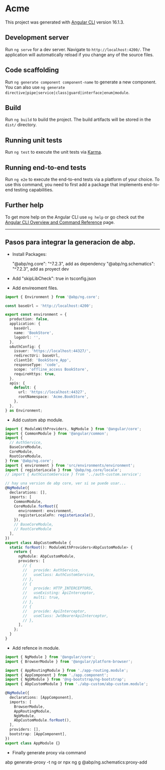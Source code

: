 # Acme

This project was generated with [Angular CLI](https://github.com/angular/angular-cli) version 16.1.3.

## Development server

Run `ng serve` for a dev server. Navigate to `http://localhost:4200/`. The application will automatically reload if you change any of the source files.

## Code scaffolding

Run `ng generate component component-name` to generate a new component. You can also use `ng generate directive|pipe|service|class|guard|interface|enum|module`.

## Build

Run `ng build` to build the project. The build artifacts will be stored in the `dist/` directory.

## Running unit tests

Run `ng test` to execute the unit tests via [Karma](https://karma-runner.github.io).

## Running end-to-end tests

Run `ng e2e` to execute the end-to-end tests via a platform of your choice. To use this command, you need to first add a package that implements end-to-end testing capabilities.

## Further help

To get more help on the Angular CLI use `ng help` or go check out the [Angular CLI Overview and Command Reference](https://angular.io/cli) page.


---

## Pasos para integrar la generacion de abp.

- Install Packages:

    "@abp/ng.core": "^7.2.3", add as dependency
    "@abp/ng.schematics": "^7.2.3", add as proyect dev
- Add  "skipLibCheck": true  in tsconfig.json
- Add envireoment files.
```ts
import { Environment } from '@abp/ng.core';

const baseUrl = 'http://localhost:4200';

export const environment = {
  production: false,
  application: {
    baseUrl,
    name: 'BookStore',
    logoUrl: '',
  },
  oAuthConfig: {
    issuer: 'https://localhost:44327/',
    redirectUri: baseUrl,
    clientId: 'BookStore_App',
    responseType: 'code',
    scope: 'offline_access BookStore',
    requireHttps: true,
  },
  apis: {
    default: {
      url: 'https://localhost:44327',
      rootNamespace: 'Acme.BookStore',
    },
  },
} as Environment;

```

- Add custom abp module.
```ts
import { ModuleWithProviders, NgModule } from '@angular/core';
import { CommonModule } from '@angular/common';
import {
  // AuthService,
  BaseCoreModule,
  CoreModule,
  RootCoreModule,
} from '@abp/ng.core';
import { environment } from 'src/environments/environment';
import { registerLocale } from '@abp/ng.core/locale';
// import { AuthCustomService } from '../auth-custom.service';

// hay una version de abp core, ver si se puede usar...
@NgModule({
  declarations: [],
  imports: [
    CommonModule,
    CoreModule.forRoot({
      environment: environment,
      registerLocaleFn: registerLocale(),
    }),
    // BaseCoreModule,
    // RootCoreModule
  ],
})
export class AbpCustomModule {
  static forRoot(): ModuleWithProviders<AbpCustomModule> {
    return {
      ngModule: AbpCustomModule,
      providers: [
        // {
        //   provide: AuthService,
        //   useClass: AuthCustomService,
        // },
        // {
        //   provide: HTTP_INTERCEPTORS,
        //   useExisting: ApiInterceptor,
        //   multi: true,
        // },
        // {
        //   provide: ApiInterceptor,
        //   useClass: JwtBearerApiInterceptor,
        // },
      ],
    };
  }
}

```

- Add refence in module.
```ts
import { NgModule } from '@angular/core';
import { BrowserModule } from '@angular/platform-browser';

import { AppRoutingModule } from './app-routing.module';
import { AppComponent } from './app.component';
import { NgbModule } from '@ng-bootstrap/ng-bootstrap';
import { AbpCustomModule } from './abp-custom/abp-custom.module';

@NgModule({
  declarations: [AppComponent],
  imports: [
    BrowserModule,
    AppRoutingModule,
    NgbModule,
    AbpCustomModule.forRoot(),
  ],
  providers: [],
  bootstrap: [AppComponent],
})
export class AppModule {}

```
- Finally generate proxy via command

abp generate-proxy -t ng
or
npx ng g @abp/ng.schematics:proxy-add

